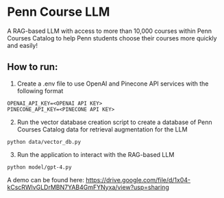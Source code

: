 # Penn Course LLM
A RAG-based LLM with access to more than 10,000 courses within Penn Courses Catalog to help Penn students choose their courses more quickly and easily!


## How to run:

1. Create a .env file to use OpenAI and Pinecone API services with the following format

```
OPENAI_API_KEY=<OPENAI API KEY>
PINECONE_API_KEY=<PINECONE API KEY>
```

2. Run the vector database creation script to create a database of Penn Courses Catalog data for retrieval augmentation for the LLM

```
python data/vector_db.py
```

3. Run the application to interact with the RAG-based LLM

```
python model/gpt-4.py
```

A demo can be found here: https://drive.google.com/file/d/1x04-kCscRWlvGLDrMBN7YAB4GmFYNyxa/view?usp=sharing
